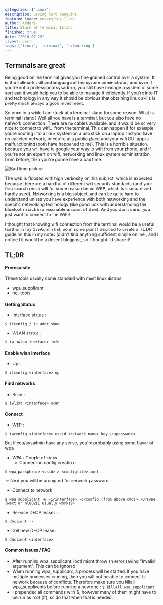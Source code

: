 ```yaml
---
categories: ['Linux']
description: Saving lost penguins
featured_image: covers/tux-1.png
author: Anders
title: Stuck at Terminal Island
finished: true
date: "2018-07-29"
layout: post
tags: ['linux', 'terminal', 'networking']
---
```

## Terminals are great

Being good on the terminal gives you fine grained control over a system.  It is
the hallmark skill and language of the system administrator, and even if you're not
a professional sysadmin, you still have manage a system of some sort and it would help you to be
able to manage it efficiently.  If you're into IT and technology in any way
it should be obvious that obtaining linux skills is pretty much always a good investment.

So once in a while I am stuck at a terminal island for some reason. What is terminal island? Well all you have is a terminal, but you also have no network connection.  There are no cables available, and it would be so very nice to connect to wifi... from the terminal. This can happen if for example youre booting into a linux system on a usb stick on a laptop and you have no cabeled network, or you're at a public place and your wifi GUI app is malfunctioning (both have happened to me). This is a horrible situation, because you will have to google your way to wifi from your phone, and if you're not an expert on wifi, networking and linux system administration from before, then you're gonne have a bad time. 

![Bad time picture](/assets/img/blog/bad_time_wifi.jpg)

The web is flooded with high verbosity on this subject, which is expected because there are a handful of different wifi security standards (and your first search result will for some reason be on WEP, which is insecure and hardly used). Networking is a big subject, and can be quite hard to understand unless you have experience with both networking and the specific networking technology (like good luck with understanding the bluetooth stack in a resonable amount of time). And you don't care.. you just want to connect to the WiFi!

I thought that knowing wifi connection from the terminal would be a useful feather in my SysAdmin hat, so at some point I decided to create a TL;DR guide on this in my notes (didn't find anything sufficient simple online), and I noticed it would be a decent blogpost, so I thought I'd share it!

## TL;DR

#### Prerequisite
These tools usually come standard with most linux distros
- wpa_supplicant
- net-tools

#### Getting Status
- Interface status : 

```$ ifconfig / ip addr show```
- WLAN status : 

```$ iw <wlan inerface> info```

#### Enable wlan interface
- Up : 

```$ ifconfig <interface> up```

#### Find networks
- Scan : 

```$ iwlist <interface> scan```

#### Connect
- WEP : 

```
$ iwconfig <interface> essid <network name> key s:<password>
```

But if you/sysadmin have any sense, you're probably using some flavor of wpa
- WPA : Couple of steps
   * Connection config creation : 

```
$ wpa_passphrase <ssid> > <configfile>.conf
```

-> Next you will be prompted for network password
   * Connect to network : 

```
$ wpa_supplicant -B -i<interface> -c<config (from above cmd)> -D<type (wext or nl80211 usually works)>
```
   * Release DHCP leases : 

```$ dhclient -r```
   * Get new DHCP lease : 

```$ dhclient <interface>```

#### Common issues / FAQ
- After running wpa_supplicant, ioctl might throw an error saying "Invalid argument".  This can be ignored
- When running wpa_supplicant, a process will be started.  If you have multiple processes running, then you will not be able to connect to network because of conflicts.  Therefore make sure you killall wpa_supplicants before running a new one :
          ```$ killall wpa_supplicant```
- I prepended all commands with $, however many of them might have to be run as root (#), so do that when that is needed.
